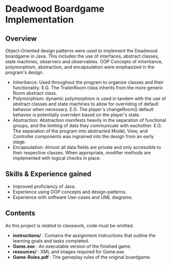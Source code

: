 # Deadwood Boardgame Implementation

## Overview
Object-Oriented design patterns were used to implement the Deadwood boardgame in Java. This includes the use of interfaces, abstract classes, state machines, observers and observables. OOP Concepts of inheritance, polymorphism, abstraction, and encapsulation were emphasized in the program's design.

- Inheritance: Used throughout the program to organize classes and their functionality. E.G.  The TrailerRoom class inherits from the more generic Room abstract class.
- Polymorphism: dynamic polymorphism is used in tandem with the use of abstract classes and state machines to allow for overriding of default behavior when necessary. E.G. The player's changeRoom() default behavior is potentially overriden based on the player's state.
- Abstraction: Abstraction manifests heavily in the separation of functional groups, and the limiting of data they communicate with eachother. E.G. The separation of the program into abstracted Model, View, and Controller components was ingrained into the design from an early stage.
- Encapsulation: Almost all data fields are private and only accessible to their respective classes. When appropriate, modifier methods are implemented with logical checks in place.

## Skills & Experience gained
- Improved proficiency of Java.
- Experience using OOP concepts and design-patterns.
- Experience with software Use-cases and UML diagrams.

## Contents
As this project is related to classwork, code must be omitted.
- **instructions/** : Contains the assignment instructions that outline the learning goals and tasks completed. 
- **Game.exe** : An executable version of the finished game.
- **resources/** : XML and images required for Game.exe.
- **Game-Rules.pdf** : The gameplay rules of the original boardgame.